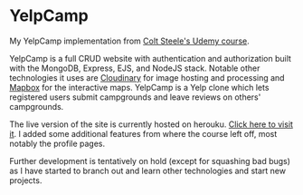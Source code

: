 # YelpCamp

My YelpCamp implementation from  [Colt Steele's Udemy course](https://www.udemy.com/course/the-web-developer-bootcamp/).

YelpCamp is a full CRUD website with authentication and authorization built with the MongoDB, Express, EJS, and NodeJS stack. Notable other technologies it uses are [Cloudinary](https://cloudinary.com/) for image hosting and processing and [Mapbox](https://www.mapbox.com/) for the interactive maps. YelpCamp is a Yelp clone which lets registered users submit campgrounds and leave reviews on others' campgrounds.

The live version of the site is currently hosted on herouku. [Click here to visit it](https://mc-my-yelpcamp.herokuapp.com/). I added some additional features from where the course left off, most notably the profile pages. 

Further development is tentatively on hold (except for squashing bad bugs) as I have started to branch out and learn other technologies and start new projects.
